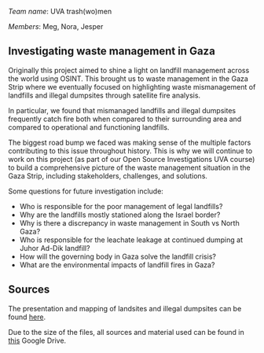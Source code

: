 *Team name*: UVA trash(wo)men

*Members*: Meg, Nora, Jesper

## Investigating waste management in Gaza

Originally this project aimed to shine a light on landfill management across the world using OSINT. This brought us to waste management in the Gaza Strip where we eventually focused on highlighting waste mismanagement of landfills and illegal dumpsites through satellite fire analysis.

In particular, we found that mismanaged landfills and illegal dumpsites frequently catch fire both when compared to their surrounding area and compared to operational and functioning landfills.

The biggest road bump we faced was making sense of the multiple factors contributing to this issue throughout history. This is why we will continue to work on this project (as part of our Open Source Investigations UVA course) to build a comprehensive picture of the waste management situation in the Gaza Strip, including stakeholders, challenges, and solutions.

Some questions for future investigation include:
- Who is responsible for the poor management of legal landfills?
- Why are the landfills mostly stationed along the Israel border?
- Why is there a discrepancy in waste management in South vs North Gaza?
- Who is responsible for the leachate leakage at continued dumping at Juhor Ad-Dik landfill? 
- How will the governing body in Gaza solve the landfill crisis?
- What are the environmental impacts of landfill fires in Gaza?

## Sources
The presentation and mapping of landsites and illegal dumpsites can be found [here](https://prezi.com/view/HIs3KusmH5Dcpvz8K1jR/).

Due to the size of the files, all sources and material used can be found in [this](https://drive.google.com/drive/folders/1XGFQ3hQofIC8Ptw50OZ8GAS55EaJrTgm?usp=sharing) Google Drive.
